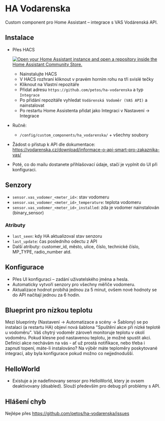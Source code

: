 # HA Vodarenska

Custom component pro Home Assistant – integrace s VAS Vodárenská API.

## Instalace
- Přes HACS

  [![Open your Home Assistant instance and open a repository inside the Home Assistant Community Store.](https://my.home-assistant.io/badges/hacs_repository.svg)](https://my.home-assistant.io/redirect/hacs_repository/?owner=Petos&repository=https%3A%2F%2Fgithub.com%2Fpetos%2Fha-vodarenska)

  - Nainstalujte HACS
  - V HACS rozhraní kliknout v pravém horním rohu na tři svislé tečky
  - Kliknout na Vlastní repozitáře
  - Přidat adresu `https://github.com/petos/ha-vodarenska` a typ `Integrace`
  - Po přidání repozitáře vyhledat `Vodárenská Vodoměr (VAS API)` a nainstalovat
  - Po restartu Home Assistenta přidat jako Integraci v Nastavení -> Integrace
- Ručně:
  - `/config/custom_components/ha_vodarenska/` + všechny soubory
- Žádost o přístup k API dle dokumentace: https://vodarenska.cz/download/informace-o-api-smart-pro-zakaznika-vas/
- Poté, co do mailu dostanete přihlašovací údaje, stačí je vyplnit do UI při konfiguraci. 

## Senzory
- `sensor.vas_vodomer_<meter_id>`: stav vodomeru
- `sensor.vas_vodomer_<meter_id>_temperature`: teplota vodomeru
- `sensor.vas_vodomer_<meter_id>_installed`: zda je vodomer nainstalován (binary_sensor)

### Atributy
- `last_seen`: kdy HA aktualizoval stav senzoru
- `last_update`: čas posledního odectu z API
- Další atributy: customer_id, město, ulice, číslo, technické číslo, MP_TYPE, radio_number atd.

## Konfigurace
- Přes UI konfiguraci – zadání uživatelského jména a hesla.
- Automaticky vytvoří senzory pro všechny měřiče vodomeru.
- Aktualizace hodnot probíhá jednou za 5 minut, ovšem nové hodnoty se do API načítají jednou za 6 hodin. 

## Blueprint pro nízkou teplotu
Mezi blueprinty (Nastavení -> Automatizace a scény -> Šablony) se po instalaci (a restartu HA) objeví nová šablona "Spuštění akce při nízké teplotě u vodoměru".
Váš chytrý vodoměr zároveň monitoruje teplotu v okolí vodoměru. Pokud klesne pod nastavenou teplotu, je možné spustit akci. 
Definici akce nechávám na vás - ať už prostá notifikace, nebo třeba i zapnutí topení, máte-li instalováno? 
Na výběr máte teploměry poskytované integrací, aby byla konfigurace pokud možno co nejjednodušší. 

## HelloWorld
- Existuje a je nadefinovany sensor pro HelloWorld, ktery je ovsem deaktivovany (disabled). Slouží především pro debug při problémy s API. 

## Hlášení chyb
Nejlépe přes https://github.com/petos/ha-vodarenska/issues
